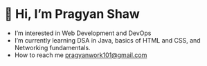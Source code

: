 # 👋 Hi, I’m Pragyan Shaw
-  I’m interested in Web Development and DevOps
-  I’m currently learning DSA in Java, basics of HTML and CSS, and Networking fundamentals.
-  How to reach me pragyanwork101@gmail.com

<!---
pragyan-shaw03/pragyan-shaw03 is a ✨ special ✨ repository because its `README.md` (this file) appears on your GitHub profile.
You can click the Preview link to take a look at your changes.
--->
